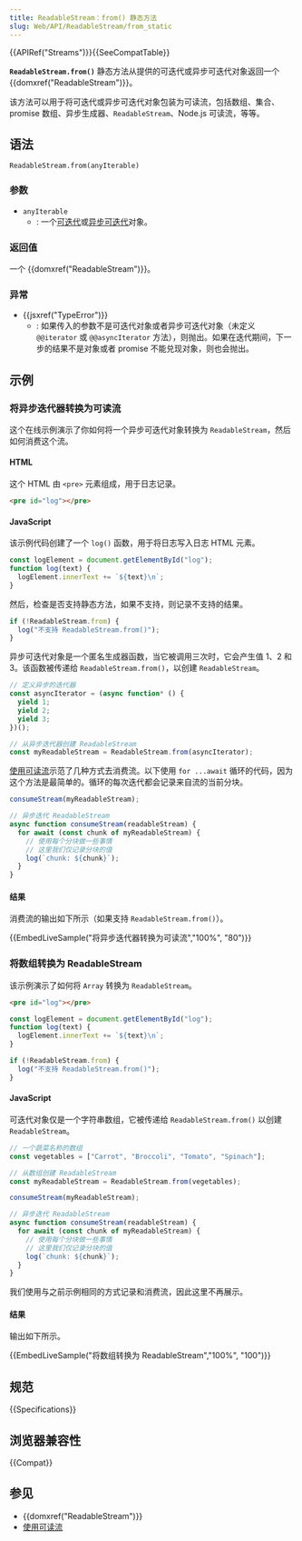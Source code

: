 ```yaml
---
title: ReadableStream：from() 静态方法
slug: Web/API/ReadableStream/from_static
---
```


{{APIRef("Streams")}}{{SeeCompatTable}}

**`ReadableStream.from()`** 静态方法从提供的可迭代或异步可迭代对象返回一个 {{domxref("ReadableStream")}}。

该方法可以用于将可迭代或异步可迭代对象包装为可读流，包括数组、集合、promise 数组、异步生成器、`ReadableStream`、Node.js 可读流，等等。

## 语法

```js-nolint
ReadableStream.from(anyIterable)
```

### 参数

- `anyIterable`
  - : 一个[可迭代](/zh-CN/docs/Web/JavaScript/Reference/Iteration_protocols#可迭代协议)或[异步可迭代](/zh-CN/docs/Web/JavaScript/Reference/Iteration_protocols#异步迭代器和异步可迭代协议)对象。

### 返回值

一个 {{domxref("ReadableStream")}}。

### 异常

- {{jsxref("TypeError")}}
  - : 如果传入的参数不是可迭代对象或者异步可迭代对象（未定义 `@@iterator` 或 `@@asyncIterator` 方法），则抛出。如果在迭代期间，下一步的结果不是对象或者 promise 不能兑现对象，则也会抛出。

## 示例

### 将异步迭代器转换为可读流

这个在线示例演示了你如何将一个异步可迭代对象转换为 `ReadableStream`，然后如何消费这个流。

#### HTML

这个 HTML 由 `<pre>` 元素组成，用于日志记录。

```html
<pre id="log"></pre>
```

#### JavaScript

该示例代码创建了一个 `log()` 函数，用于将日志写入日志 HTML 元素。

```js
const logElement = document.getElementById("log");
function log(text) {
  logElement.innerText += `${text}\n`;
}
```

然后，检查是否支持静态方法，如果不支持，则记录不支持的结果。

```js
if (!ReadableStream.from) {
  log("不支持 ReadableStream.from()");
}
```

异步可迭代对象是一个匿名生成器函数，当它被调用三次时，它会产生值 1、2 和 3。该函数被传递给 `ReadableStream.from()`，以创建 `ReadableStream`。

```js
// 定义异步的迭代器
const asyncIterator = (async function* () {
  yield 1;
  yield 2;
  yield 3;
})();

// 从异步迭代器创建 ReadableStream
const myReadableStream = ReadableStream.from(asyncIterator);
```

[使用可读流](/zh-CN/docs/Web/API/Streams_API/Using_readable_streams)示范了几种方式去消费流。以下使用 `for ...await` 循环的代码，因为这个方法是最简单的。循环的每次迭代都会记录来自流的当前分块。

```js
consumeStream(myReadableStream);

// 异步迭代 ReadableStream
async function consumeStream(readableStream) {
  for await (const chunk of myReadableStream) {
    // 使用每个分块做一些事情
    // 这里我们仅记录分块的值
    log(`chunk: ${chunk}`);
  }
}
```

#### 结果

消费流的输出如下所示（如果支持 `ReadableStream.from()`）。

{{EmbedLiveSample("将异步迭代器转换为可读流","100%", "80")}}

### 将数组转换为 ReadableStream

该示例演示了如何将 `Array` 转换为 `ReadableStream`。

```html hidden
<pre id="log"></pre>
```

```js hidden
const logElement = document.getElementById("log");
function log(text) {
  logElement.innerText += `${text}\n`;
}

if (!ReadableStream.from) {
  log("不支持 ReadableStream.from()");
}
```

#### JavaScript

可迭代对象仅是一个字符串数组，它被传递给 `ReadableStream.from()` 以创建 `ReadableStream`。

```js
// 一个蔬菜名称的数组
const vegetables = ["Carrot", "Broccoli", "Tomato", "Spinach"];

// 从数组创建 ReadableStream
const myReadableStream = ReadableStream.from(vegetables);
```

```js hidden
consumeStream(myReadableStream);

// 异步迭代 ReadableStream
async function consumeStream(readableStream) {
  for await (const chunk of myReadableStream) {
    // 使用每个分块做一些事情
    // 这里我们仅记录分块的值
    log(`chunk: ${chunk}`);
  }
}
```

我们使用与之前示例相同的方式记录和消费流，因此这里不再展示。

#### 结果

输出如下所示。

{{EmbedLiveSample("将数组转换为 ReadableStream","100%", "100")}}

## 规范

{{Specifications}}

## 浏览器兼容性

{{Compat}}

## 参见

- {{domxref("ReadableStream")}}
- [使用可读流](/zh-CN/docs/Web/API/Streams_API/Using_readable_streams)
